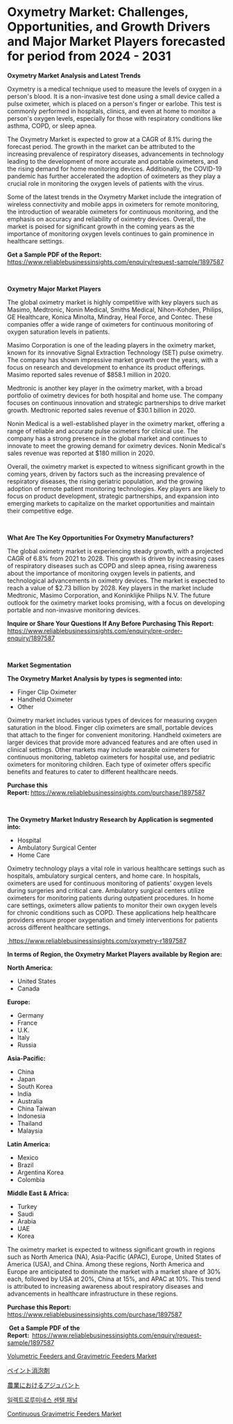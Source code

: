 <p><h1>Oxymetry Market: Challenges, Opportunities, and Growth Drivers and Major Market Players forecasted for period from 2024 - 2031</h1></p><p><strong>Oxymetry Market Analysis and Latest Trends</strong></p>
<p><p>Oxymetry is a medical technique used to measure the levels of oxygen in a person's blood. It is a non-invasive test done using a small device called a pulse oximeter, which is placed on a person's finger or earlobe. This test is commonly performed in hospitals, clinics, and even at home to monitor a person's oxygen levels, especially for those with respiratory conditions like asthma, COPD, or sleep apnea.</p><p>The Oxymetry Market is expected to grow at a CAGR of 8.1% during the forecast period. The growth in the market can be attributed to the increasing prevalence of respiratory diseases, advancements in technology leading to the development of more accurate and portable oximeters, and the rising demand for home monitoring devices. Additionally, the COVID-19 pandemic has further accelerated the adoption of oximeters as they play a crucial role in monitoring the oxygen levels of patients with the virus.</p><p>Some of the latest trends in the Oxymetry Market include the integration of wireless connectivity and mobile apps in oximeters for remote monitoring, the introduction of wearable oximeters for continuous monitoring, and the emphasis on accuracy and reliability of oximetry devices. Overall, the market is poised for significant growth in the coming years as the importance of monitoring oxygen levels continues to gain prominence in healthcare settings.</p></p>
<p><strong>Get a Sample PDF of the Report:&nbsp;</strong> <a href="https://www.reliablebusinessinsights.com/enquiry/request-sample/1897587">https://www.reliablebusinessinsights.com/enquiry/request-sample/1897587</a></p>
<p>&nbsp;</p>
<p><strong>Oxymetry Major Market Players</strong></p>
<p><p>The global oximetry market is highly competitive with key players such as Masimo, Medtronic, Nonin Medical, Smiths Medical, Nihon-Kohden, Philips, GE Healthcare, Konica Minolta, Mindray, Heal Force, and Contec. These companies offer a wide range of oximeters for continuous monitoring of oxygen saturation levels in patients.</p><p>Masimo Corporation is one of the leading players in the oximetry market, known for its innovative Signal Extraction Technology (SET) pulse oximetry. The company has shown impressive market growth over the years, with a focus on research and development to enhance its product offerings. Masimo reported sales revenue of $858.1 million in 2020.</p><p>Medtronic is another key player in the oximetry market, with a broad portfolio of oximetry devices for both hospital and home use. The company focuses on continuous innovation and strategic partnerships to drive market growth. Medtronic reported sales revenue of $30.1 billion in 2020.</p><p>Nonin Medical is a well-established player in the oximetry market, offering a range of reliable and accurate pulse oximeters for clinical use. The company has a strong presence in the global market and continues to innovate to meet the growing demand for oximetry devices. Nonin Medical's sales revenue was reported at $180 million in 2020.</p><p>Overall, the oximetry market is expected to witness significant growth in the coming years, driven by factors such as the increasing prevalence of respiratory diseases, the rising geriatric population, and the growing adoption of remote patient monitoring technologies. Key players are likely to focus on product development, strategic partnerships, and expansion into emerging markets to capitalize on the market opportunities and maintain their competitive edge.</p></p>
<p>&nbsp;</p>
<p><strong>What Are The Key Opportunities For Oxymetry Manufacturers?</strong></p>
<p><p>The global oximetry market is experiencing steady growth, with a projected CAGR of 6.8% from 2021 to 2028. This growth is driven by increasing cases of respiratory diseases such as COPD and sleep apnea, rising awareness about the importance of monitoring oxygen levels in patients, and technological advancements in oximetry devices. The market is expected to reach a value of $2.73 billion by 2028. Key players in the market include Medtronic, Masimo Corporation, and Koninklijke Philips N.V. The future outlook for the oximetry market looks promising, with a focus on developing portable and non-invasive monitoring devices.</p></p>
<p><strong>Inquire or Share Your Questions If Any Before Purchasing This Report:</strong> <a href="https://www.reliablebusinessinsights.com/enquiry/pre-order-enquiry/1897587">https://www.reliablebusinessinsights.com/enquiry/pre-order-enquiry/1897587</a></p>
<p>&nbsp;</p>
<p><strong>Market Segmentation</strong></p>
<p><strong>The Oxymetry Market Analysis by types is segmented into:</strong></p>
<p><ul><li>Finger Clip Oximeter</li><li>Handheld Oximeter</li><li>Other</li></ul></p>
<p><p>Oximetry market includes various types of devices for measuring oxygen saturation in the blood. Finger clip oximeters are small, portable devices that attach to the finger for convenient monitoring. Handheld oximeters are larger devices that provide more advanced features and are often used in clinical settings. Other markets may include wearable oximeters for continuous monitoring, tabletop oximeters for hospital use, and pediatric oximeters for monitoring children. Each type of oximeter offers specific benefits and features to cater to different healthcare needs.</p></p>
<p><strong>Purchase this Report:&nbsp;</strong><a href="https://www.reliablebusinessinsights.com/purchase/1897587">https://www.reliablebusinessinsights.com/purchase/1897587</a></p>
<p>&nbsp;</p>
<p><strong>The Oxymetry Market Industry Research by Application is segmented into:</strong></p>
<p><ul><li>Hospital</li><li>Ambulatory Surgical Center</li><li>Home Care</li></ul></p>
<p><p>Oximetry technology plays a vital role in various healthcare settings such as hospitals, ambulatory surgical centers, and home care. In hospitals, oximeters are used for continuous monitoring of patients' oxygen levels during surgeries and critical care. Ambulatory surgical centers utilize oximeters for monitoring patients during outpatient procedures. In home care settings, oximeters allow patients to monitor their own oxygen levels for chronic conditions such as COPD. These applications help healthcare providers ensure proper oxygenation and timely interventions for patients across different healthcare settings.</p></p>
<p><a href="https://www.reliablebusinessinsights.com/oxymetry-r1897587">&nbsp;https://www.reliablebusinessinsights.com/oxymetry-r1897587</a></p>
<p><strong>In terms of Region, the Oxymetry Market Players available by Region are:</strong></p>
<p>
    <p> <strong> North America: </strong>
        <ul>
            <li>United States</li>
            <li>Canada</li>
        </ul>
        </p> 
    <p> <strong> Europe: </strong>
        <ul>
            <li>Germany</li>
            <li>France</li>
            <li>U.K.</li>
            <li>Italy</li>
            <li>Russia</li>
        </ul>
        </p> 
    <p> <strong> Asia-Pacific: </strong>
        <ul>
            <li>China</li>
            <li>Japan</li>
            <li>South Korea</li>
            <li>India</li>
            <li>Australia</li>
            <li>China Taiwan</li>
            <li>Indonesia</li>
            <li>Thailand</li>
            <li>Malaysia</li>
        </ul>
        </p> 
    <p> <strong> Latin America: </strong>
        <ul>
            <li>Mexico</li>
            <li>Brazil</li>
            <li>Argentina Korea</li>
            <li>Colombia</li>
        </ul>
        </p> 
    <p> <strong> Middle East & Africa: </strong>
        <ul>
            <li>Turkey</li>
            <li>Saudi</li>
            <li>Arabia</li>
            <li>UAE</li>
            <li>Korea</li>
        </ul>
    </p>
    </p>
<p><p>The oximetry market is expected to witness significant growth in regions such as North America (NA), Asia-Pacific (APAC), Europe, United States of America (USA), and China. Among these regions, North America and Europe are anticipated to dominate the market with a market share of 30% each, followed by USA at 20%, China at 15%, and APAC at 10%. This trend is attributed to increasing awareness about respiratory diseases and advancements in healthcare infrastructure in these regions.</p></p>
<p><strong>Purchase this Report: </strong><a href="https://www.reliablebusinessinsights.com/purchase/1897587">https://www.reliablebusinessinsights.com/purchase/1897587</a></p>
<p>&nbsp;<strong>Get a Sample PDF of the Report:&nbsp;&nbsp;</strong><a href="https://www.reliablebusinessinsights.com/enquiry/request-sample/1897587">https://www.reliablebusinessinsights.com/enquiry/request-sample/1897587</a></p>
<p><strong></strong></p>
<p><p><a href="https://github.com/mdmisese/Market-Research-Report-List-1/blob/main/volumetric-feeders-and-gravimetric-feeders-market.md">Volumetric Feeders and Gravimetric Feeders Market</a></p><p><a href="https://github.com/SimeonBode1/Market-Research-Report-List-1/blob/main/8485224166997.md">ペイント消泡剤</a></p><p><a href="https://github.com/leigh4852023/Market-Research-Report-List-1/blob/main/3764384166996.md">農業におけるアジュバント</a></p><p><a href="https://github.com/asratman/Market-Research-Report-List-1/blob/main/7436702180160.md">일렉트로루미네스 센텔 패널</a></p><p><a href="https://github.com/JeanneSawayn2023/Market-Research-Report-List-1/blob/main/continuous-gravimetric-feeders-market.md">Continuous Gravimetric Feeders Market</a></p></p>